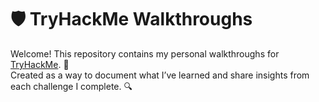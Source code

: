 # 🛡️ TryHackMe Walkthroughs

Welcome! This repository contains my personal walkthroughs for [TryHackMe](https://tryhackme.com/). 🧠  
Created as a way to document what I’ve learned and share insights from each challenge I complete. 🔍
